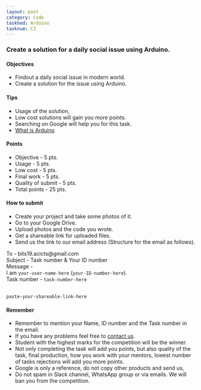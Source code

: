 ```yaml
---
layout: post
category: Code
taskhed: Arduino
tasknum: C3
---
```

### Create a solution for a daily social issue using Arduino.


#### **Objectives**

- Findout a daily social issue in modern world.
- Create a solution for the issue using Arduino.

#### **Tips**

- Usage of the solution,
- Low cost solutions will gain you more points.
- Searching on Google will help you for this task.
- [What is Arduino](https://www.youtube.com/watch?v=CqrQmQqpHXc)

#### **Points**

- Objective - 5 pts.
- Usage - 5 pts.
- Low cost - 5 pts.
- Final work - 5 pts.
- Quality of submit - 5 pts.
- <div class="total">Total points - 25 pts.</div>

#### **How to submit**

- Create your project and take some photos of it.
- Go to your Google Drive.
- Upload photos and the code you wrote.
- Get a shareable link for uploaded files.
- Send us the link to our email address (Structure for the email as follows).

<div class="highlightcode">
To - bits19.acicts@gmail.com
<br/>
Subject - Task number & Your ID number
<br/>
Message -
<br/>
I am <code>your-user-name-here</code> (<code>your-ID-number-here</code>).
<br/>
Task number - <code>task-number-here</code>
<br/><br/>

<code>paste-your-shareable-link-here</code>
<br/>
</div>

#### **Remember**
- Remember to mention your Name, ID number and the Task number in the email.
- If you have any problems feel free to <a href="../contact.html" target="_blank">contact us</a>.
- Student with the highest marks for the competition will be the winner.
- Not only completing the task will add you points, but also quality of the task, final production, how you work with your mentors, lowest number of tasks rejections will add you more points.
- Google is only a reference, do not copy other products and send us,
- Do not spam in Slack channel, WhatsApp group or via emails. We will ban you from the competition.
